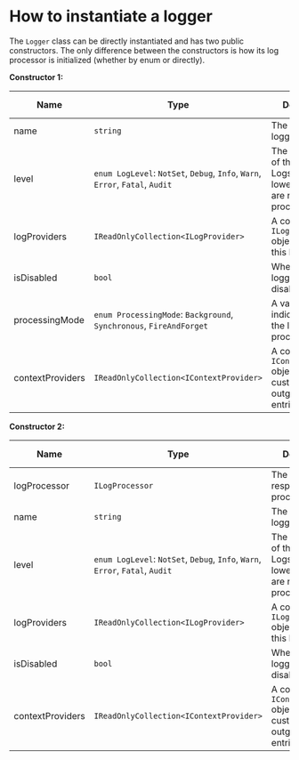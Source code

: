 # How to instantiate a logger

The `Logger` class can be directly instantiated and has two public constructors. The only difference between the constructors is how its log processor is initialized (whether by enum or directly).

**Constructor 1:**

Name | Type | Description | Required | Default Value
---- | ---- | ----------- | -------- | -------------
name | `string` | The name of the logger. | No | `"default"`
level | `enum LogLevel`: `NotSet`, `Debug`, `Info`, `Warn`, `Error`, `Fatal`, `Audit` | The logging level of the logger. Logs with a level lower than this are not processed. | No | `NotSet`
logProviders | `IReadOnlyCollection<ILogProvider>` | A collection of `ILogProvider` objects used by this logger. | No | Empty list
isDisabled | `bool` | Whether the logger should be disabled. | No | `false`
processingMode | `enum ProcessingMode`: `Background`, `Synchronous`, `FireAndForget` | A value that indicates how the logger will process logs. | No | `Background`
contextProviders | `IReadOnlyCollection<IContextProvider>` | A collection of `IContextProvider` objects that customize outgoing log entries. | No | Empty list

**Constructor 2:**

Name | Type | Description | Required | Default Value
---- | ---- | ----------- | -------- | -------------
logProcessor | `ILogProcessor` | The object responsible for processing logs. | Yes | N/A
name | `string` | The name of the logger. | No | `"default"`
level | `enum LogLevel`: `NotSet`, `Debug`, `Info`, `Warn`, `Error`, `Fatal`, `Audit` | The logging level of the logger. Logs with a level lower than this are not processed. | No | `NotSet`
logProviders | `IReadOnlyCollection<ILogProvider>` | A collection of `ILogProvider` objects used by this logger. | No | Empty list
isDisabled | `bool` | Whether the logger should be disabled. | No | `false`
contextProviders | `IReadOnlyCollection<IContextProvider>` | A collection of `IContextProvider` objects that customize outgoing log entries. | No | Empty list
